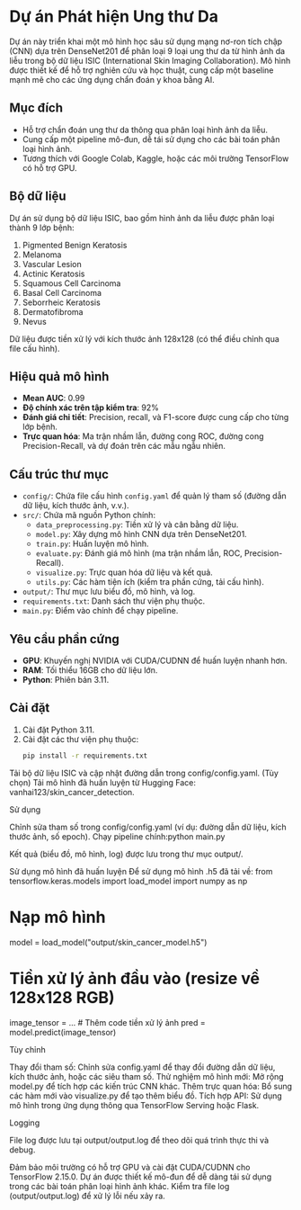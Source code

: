 # Dự án Phát hiện Ung thư Da

Dự án này triển khai một mô hình học sâu sử dụng mạng nơ-ron tích chập (CNN) dựa trên DenseNet201 để phân loại 9 loại ung thư da từ hình ảnh da liễu trong bộ dữ liệu ISIC (International Skin Imaging Collaboration). Mô hình được thiết kế để hỗ trợ nghiên cứu và học thuật, cung cấp một baseline mạnh mẽ cho các ứng dụng chẩn đoán y khoa bằng AI.

## Mục đích
- Hỗ trợ chẩn đoán ung thư da thông qua phân loại hình ảnh da liễu.
- Cung cấp một pipeline mô-đun, dễ tái sử dụng cho các bài toán phân loại hình ảnh.
- Tương thích với Google Colab, Kaggle, hoặc các môi trường TensorFlow có hỗ trợ GPU.

## Bộ dữ liệu
Dự án sử dụng bộ dữ liệu ISIC, bao gồm hình ảnh da liễu được phân loại thành 9 lớp bệnh:
1. Pigmented Benign Keratosis
2. Melanoma
3. Vascular Lesion
4. Actinic Keratosis
5. Squamous Cell Carcinoma
6. Basal Cell Carcinoma
7. Seborrheic Keratosis
8. Dermatofibroma
9. Nevus

Dữ liệu được tiền xử lý với kích thước ảnh 128x128 (có thể điều chỉnh qua file cấu hình).

## Hiệu quả mô hình
- **Mean AUC**: 0.99
- **Độ chính xác trên tập kiểm tra**: 92%
- **Đánh giá chi tiết**: Precision, recall, và F1-score được cung cấp cho từng lớp bệnh.
- **Trực quan hóa**: Ma trận nhầm lẫn, đường cong ROC, đường cong Precision-Recall, và dự đoán trên các mẫu ngẫu nhiên.

## Cấu trúc thư mục
- `config/`: Chứa file cấu hình `config.yaml` để quản lý tham số (đường dẫn dữ liệu, kích thước ảnh, v.v.).
- `src/`: Chứa mã nguồn Python chính:
  - `data_preprocessing.py`: Tiền xử lý và cân bằng dữ liệu.
  - `model.py`: Xây dựng mô hình CNN dựa trên DenseNet201.
  - `train.py`: Huấn luyện mô hình.
  - `evaluate.py`: Đánh giá mô hình (ma trận nhầm lẫn, ROC, Precision-Recall).
  - `visualize.py`: Trực quan hóa dữ liệu và kết quả.
  - `utils.py`: Các hàm tiện ích (kiểm tra phần cứng, tải cấu hình).
- `output/`: Thư mục lưu biểu đồ, mô hình, và log.
- `requirements.txt`: Danh sách thư viện phụ thuộc.
- `main.py`: Điểm vào chính để chạy pipeline.

## Yêu cầu phần cứng
- **GPU**: Khuyến nghị NVIDIA với CUDA/CUDNN để huấn luyện nhanh hơn.
- **RAM**: Tối thiểu 16GB cho dữ liệu lớn.
- **Python**: Phiên bản 3.11.

## Cài đặt
1. Cài đặt Python 3.11.
2. Cài đặt các thư viện phụ thuộc:
   ```bash
   pip install -r requirements.txt


Tải bộ dữ liệu ISIC và cập nhật đường dẫn trong config/config.yaml.
(Tùy chọn) Tải mô hình đã huấn luyện từ Hugging Face: vanhai123/skin_cancer_detection.

Sử dụng

Chỉnh sửa tham số trong config/config.yaml (ví dụ: đường dẫn dữ liệu, kích thước ảnh, số epoch).
Chạy pipeline chính:python main.py


Kết quả (biểu đồ, mô hình, log) được lưu trong thư mục output/.

Sử dụng mô hình đã huấn luyện
Để sử dụng mô hình .h5 đã tải về:
from tensorflow.keras.models import load_model
import numpy as np

# Nạp mô hình
model = load_model("output/skin_cancer_model.h5")

# Tiền xử lý ảnh đầu vào (resize về 128x128 RGB)
image_tensor = ...  # Thêm code tiền xử lý ảnh
pred = model.predict(image_tensor)

Tùy chỉnh

Thay đổi tham số: Chỉnh sửa config.yaml để thay đổi đường dẫn dữ liệu, kích thước ảnh, hoặc các siêu tham số.
Thử nghiệm mô hình mới: Mở rộng model.py để tích hợp các kiến trúc CNN khác.
Thêm trực quan hóa: Bổ sung các hàm mới vào visualize.py để tạo thêm biểu đồ.
Tích hợp API: Sử dụng mô hình trong ứng dụng thông qua TensorFlow Serving hoặc Flask.

Logging

File log được lưu tại output/output.log để theo dõi quá trình thực thi và debug.

Đảm bảo môi trường có hỗ trợ GPU và cài đặt CUDA/CUDNN cho TensorFlow 2.15.0.
Dự án được thiết kế mô-đun để dễ dàng tái sử dụng trong các bài toán phân loại hình ảnh khác.
Kiểm tra file log (output/output.log) để xử lý lỗi nếu xảy ra.



